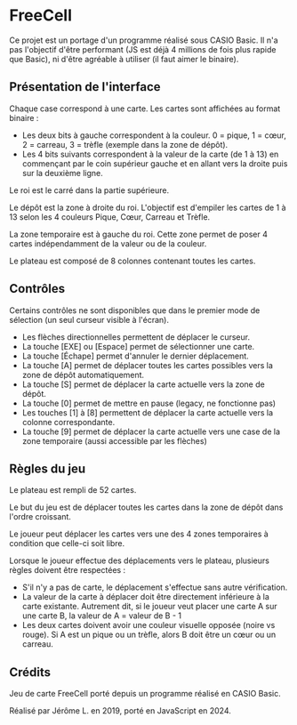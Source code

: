 # FreeCell

Ce projet est un portage d'un programme réalisé sous CASIO Basic.
Il n'a pas l'objectif d'être performant (JS est déjà 4 millions de fois plus rapide que Basic),
ni d'être agréable à utiliser (il faut aimer le binaire).

## Présentation de l'interface

Chaque case correspond à une carte. Les cartes sont affichées au format binaire :

- Les deux bits à gauche correspondent à la couleur. 0 = pique, 1 = cœur, 2 = carreau, 3 = trèfle (exemple dans la zone de dépôt).
- Les 4 bits suivants correspondent à la valeur de la carte (de 1 à 13) en commençant par le coin supérieur gauche et en allant vers la droite puis sur la deuxième ligne.

Le roi est le carré dans la partie supérieure.

Le dépôt est la zone à droite du roi. L'objectif est d'empiler les cartes de 1 à 13 selon les 4 couleurs Pique, Cœur, Carreau et Trèfle.

La zone temporaire est à gauche du roi. Cette zone permet de poser 4 cartes indépendamment de la valeur ou de la couleur.

Le plateau est composé de 8 colonnes contenant toutes les cartes.
## Contrôles

Certains contrôles ne sont disponibles que dans le premier mode de sélection (un seul curseur visible à l'écran).

- Les flèches directionnelles permettent de déplacer le curseur.
- La touche [EXE] ou [Espace] permet de sélectionner une carte.
- La touche [Échape] permet d'annuler le dernier déplacement.
- La touche [A] permet de déplacer toutes les cartes possibles vers la zone de dépôt automatiquement.
- La touche [S] permet de déplacer la carte actuelle vers la zone de dépôt.
- La touche [0] permet de mettre en pause (legacy, ne fonctionne pas)
- Les touches [1] à [8] permettent de déplacer la carte actuelle vers la colonne correspondante.
- La touche [9] permet de déplacer la carte actuelle vers une case de la zone temporaire (aussi accessible par les flèches)

## Règles du jeu
Le plateau est rempli de 52 cartes.

Le but du jeu est de déplacer toutes les cartes dans la zone de dépôt dans l'ordre croissant.

Le joueur peut déplacer les cartes vers une des 4 zones temporaires à condition que celle-ci soit libre.

Lorsque le joueur effectue des déplacements vers le plateau, plusieurs règles doivent être respectées :

- S'il n'y a pas de carte, le déplacement s'effectue sans autre vérification.
- La valeur de la carte à déplacer doit être directement inférieure à la carte existante. Autrement dit, si le joueur veut placer une carte A sur une carte B, la valeur de A = valeur de B - 1
- Les deux cartes doivent avoir une couleur visuelle opposée (noire vs rouge). Si A est un pique ou un trèfle, alors B doit être un cœur ou un carreau.

## Crédits

Jeu de carte FreeCell porté depuis un programme réalisé en CASIO Basic.

Réalisé par Jérôme L. en 2019, porté en JavaScript en 2024.